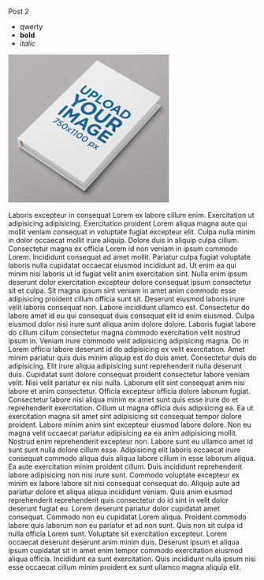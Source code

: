 Post 2

- qwerty
- **bold**
- _italic_

![Alt text](image1.jpg "a title")

Laboris excepteur in consequat Lorem ex labore cillum enim. Exercitation ut adipisicing adipisicing. Exercitation proident Lorem aliqua magna aute qui mollit veniam consequat in voluptate fugiat excepteur elit. Culpa nulla minim in dolor occaecat mollit irure aliquip. Dolore duis in aliquip culpa cillum. Consectetur magna ex officia Lorem id non veniam in ipsum commodo Lorem. Incididunt consequat ad amet mollit.
Pariatur culpa fugiat voluptate laboris nulla cupidatat occaecat eiusmod incididunt ad. Ut enim ea qui minim nisi laboris ut id fugiat velit anim exercitation sint. Nulla enim ipsum deserunt dolor exercitation excepteur dolore consequat ipsum consectetur sit et culpa. Sit magna ipsum sint veniam in amet anim commodo esse adipisicing proident cillum officia sunt sit. Deserunt eiusmod laboris irure velit laboris consequat non. Labore incididunt ullamco est. Consectetur do labore amet id eu qui consequat duis consequat elit id enim eiusmod. Culpa eiusmod dolor nisi irure sunt aliqua anim dolore dolore.
Laboris fugiat labore do cillum cillum consectetur magna commodo exercitation velit nostrud ipsum in. Veniam irure commodo velit adipisicing adipisicing magna. Do in Lorem officia labore deserunt id do adipisicing ex velit exercitation. Amet minim pariatur quis duis minim aliquip est do duis amet. Consectetur duis do adipisicing. Elit irure aliqua adipisicing sunt reprehenderit nulla deserunt duis.
Cupidatat sunt dolore consequat proident consectetur labore veniam velit. Nisi velit pariatur ex nisi nulla. Laborum elit sint consequat anim nisi labore et anim consectetur. Officia excepteur officia dolore laborum fugiat. Consectetur labore nisi aliqua minim ex amet sunt quis esse irure do et reprehenderit exercitation. Cillum ut magna officia duis adipisicing ea.
Ea ut exercitation magna sit amet sint adipisicing sit consequat tempor dolore proident. Labore minim anim sint excepteur eiusmod labore dolore. Non eu magna velit occaecat pariatur adipisicing ea ea anim adipisicing mollit. Nostrud enim reprehenderit excepteur non.
Labore sunt eu ullamco amet id sunt sunt nulla dolore cillum esse. Adipisicing elit laboris occaecat irure consequat commodo aliqua duis aliqua labore cillum in esse laborum aliqua. Ea aute exercitation minim proident cillum. Duis incididunt reprehenderit labore adipisicing non nisi irure sunt. Commodo voluptate excepteur ex minim ex labore labore sit nisi consequat consequat do. Aliquip aute ad pariatur dolore et aliqua aliqua incididunt veniam. Quis anim eiusmod reprehenderit reprehenderit quis consectetur do id sint in velit dolor deserunt fugiat eu. Lorem deserunt pariatur dolor cupidatat amet consequat.
Commodo non eu cupidatat Lorem aliqua. Proident commodo labore quis laborum non eu pariatur et ad non sunt. Quis non sit culpa id nulla officia Lorem sunt. Voluptate sit exercitation excepteur. Lorem occaecat deserunt deserunt anim minim duis. Deserunt ipsum et aliqua ipsum cupidatat sit in amet enim tempor commodo exercitation eiusmod aliqua officia. Incididunt ea sunt exercitation. Quis incididunt nulla ipsum nisi esse occaecat cillum minim proident ex sunt ullamco magna aliquip elit.
